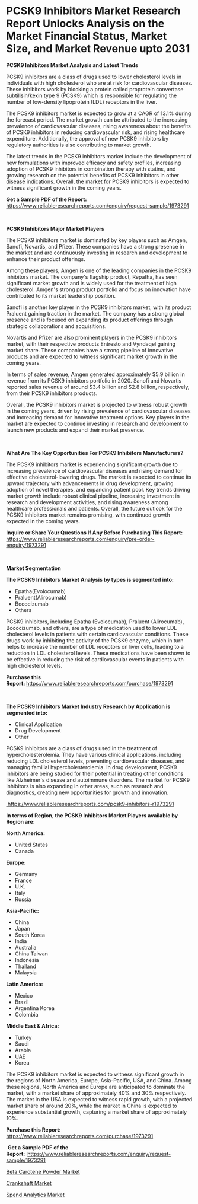 <p><h1>PCSK9 Inhibitors Market Research Report Unlocks Analysis on the Market Financial Status, Market Size, and Market Revenue upto 2031</h1></p><p><strong>PCSK9 Inhibitors Market Analysis and Latest Trends</strong></p>
<p><p>PCSK9 inhibitors are a class of drugs used to lower cholesterol levels in individuals with high cholesterol who are at risk for cardiovascular diseases. These inhibitors work by blocking a protein called proprotein convertase subtilisin/kexin type 9 (PCSK9) which is responsible for regulating the number of low-density lipoprotein (LDL) receptors in the liver.</p><p>The PCSK9 inhibitors market is expected to grow at a CAGR of 13.1% during the forecast period. The market growth can be attributed to the increasing prevalence of cardiovascular diseases, rising awareness about the benefits of PCSK9 inhibitors in reducing cardiovascular risk, and rising healthcare expenditure. Additionally, the approval of new PCSK9 inhibitors by regulatory authorities is also contributing to market growth.</p><p>The latest trends in the PCSK9 inhibitors market include the development of new formulations with improved efficacy and safety profiles, increasing adoption of PCSK9 inhibitors in combination therapy with statins, and growing research on the potential benefits of PCSK9 inhibitors in other disease indications. Overall, the market for PCSK9 inhibitors is expected to witness significant growth in the coming years.</p></p>
<p><strong>Get a Sample PDF of the Report:&nbsp;</strong> <a href="https://www.reliableresearchreports.com/enquiry/request-sample/1973291">https://www.reliableresearchreports.com/enquiry/request-sample/1973291</a></p>
<p>&nbsp;</p>
<p><strong>PCSK9 Inhibitors Major Market Players</strong></p>
<p><p>The PCSK9 inhibitors market is dominated by key players such as Amgen, Sanofi, Novartis, and Pfizer. These companies have a strong presence in the market and are continuously investing in research and development to enhance their product offerings.</p><p>Among these players, Amgen is one of the leading companies in the PCSK9 inhibitors market. The company's flagship product, Repatha, has seen significant market growth and is widely used for the treatment of high cholesterol. Amgen's strong product portfolio and focus on innovation have contributed to its market leadership position.</p><p>Sanofi is another key player in the PCSK9 inhibitors market, with its product Praluent gaining traction in the market. The company has a strong global presence and is focused on expanding its product offerings through strategic collaborations and acquisitions.</p><p>Novartis and Pfizer are also prominent players in the PCSK9 inhibitors market, with their respective products Entresto and Vyndaqel gaining market share. These companies have a strong pipeline of innovative products and are expected to witness significant market growth in the coming years.</p><p>In terms of sales revenue, Amgen generated approximately $5.9 billion in revenue from its PCSK9 inhibitors portfolio in 2020. Sanofi and Novartis reported sales revenue of around $3.4 billion and $2.8 billion, respectively, from their PCSK9 inhibitors products.</p><p>Overall, the PCSK9 inhibitors market is projected to witness robust growth in the coming years, driven by rising prevalence of cardiovascular diseases and increasing demand for innovative treatment options. Key players in the market are expected to continue investing in research and development to launch new products and expand their market presence.</p></p>
<p>&nbsp;</p>
<p><strong>What Are The Key Opportunities For PCSK9 Inhibitors Manufacturers?</strong></p>
<p><p>The PCSK9 inhibitors market is experiencing significant growth due to increasing prevalence of cardiovascular diseases and rising demand for effective cholesterol-lowering drugs. The market is expected to continue its upward trajectory with advancements in drug development, growing adoption of novel therapies, and expanding patient pool. Key trends driving market growth include robust clinical pipeline, increasing investment in research and development activities, and rising awareness among healthcare professionals and patients. Overall, the future outlook for the PCSK9 inhibitors market remains promising, with continued growth expected in the coming years.</p></p>
<p><strong>Inquire or Share Your Questions If Any Before Purchasing This Report:</strong> <a href="https://www.reliableresearchreports.com/enquiry/pre-order-enquiry/1973291">https://www.reliableresearchreports.com/enquiry/pre-order-enquiry/1973291</a></p>
<p>&nbsp;</p>
<p><strong>Market Segmentation</strong></p>
<p><strong>The PCSK9 Inhibitors Market Analysis by types is segmented into:</strong></p>
<p><ul><li>Epatha(Evolocumab)</li><li>Praluent(Alirocumab)</li><li>Bococizumab</li><li>Others</li></ul></p>
<p><p>PCSK9 inhibitors, including Epatha (Evolocumab), Praluent (Alirocumab), Bococizumab, and others, are a type of medication used to lower LDL cholesterol levels in patients with certain cardiovascular conditions. These drugs work by inhibiting the activity of the PCSK9 enzyme, which in turn helps to increase the number of LDL receptors on liver cells, leading to a reduction in LDL cholesterol levels. These medications have been shown to be effective in reducing the risk of cardiovascular events in patients with high cholesterol levels.</p></p>
<p><strong>Purchase this Report:&nbsp;</strong><a href="https://www.reliableresearchreports.com/purchase/1973291">https://www.reliableresearchreports.com/purchase/1973291</a></p>
<p>&nbsp;</p>
<p><strong>The PCSK9 Inhibitors Market Industry Research by Application is segmented into:</strong></p>
<p><ul><li>Clinical Application</li><li>Drug Development</li><li>Other</li></ul></p>
<p><p>PCSK9 inhibitors are a class of drugs used in the treatment of hypercholesterolemia. They have various clinical applications, including reducing LDL cholesterol levels, preventing cardiovascular diseases, and managing familial hypercholesterolemia. In drug development, PCSK9 inhibitors are being studied for their potential in treating other conditions like Alzheimer's disease and autoimmune disorders. The market for PCSK9 inhibitors is also expanding in other areas, such as research and diagnostics, creating new opportunities for growth and innovation.</p></p>
<p><a href="https://www.reliableresearchreports.com/pcsk9-inhibitors-r1973291">&nbsp;https://www.reliableresearchreports.com/pcsk9-inhibitors-r1973291</a></p>
<p><strong>In terms of Region, the PCSK9 Inhibitors Market Players available by Region are:</strong></p>
<p>
    <p> <strong> North America: </strong>
        <ul>
            <li>United States</li>
            <li>Canada</li>
        </ul>
        </p> 
    <p> <strong> Europe: </strong>
        <ul>
            <li>Germany</li>
            <li>France</li>
            <li>U.K.</li>
            <li>Italy</li>
            <li>Russia</li>
        </ul>
        </p> 
    <p> <strong> Asia-Pacific: </strong>
        <ul>
            <li>China</li>
            <li>Japan</li>
            <li>South Korea</li>
            <li>India</li>
            <li>Australia</li>
            <li>China Taiwan</li>
            <li>Indonesia</li>
            <li>Thailand</li>
            <li>Malaysia</li>
        </ul>
        </p> 
    <p> <strong> Latin America: </strong>
        <ul>
            <li>Mexico</li>
            <li>Brazil</li>
            <li>Argentina Korea</li>
            <li>Colombia</li>
        </ul>
        </p> 
    <p> <strong> Middle East & Africa: </strong>
        <ul>
            <li>Turkey</li>
            <li>Saudi</li>
            <li>Arabia</li>
            <li>UAE</li>
            <li>Korea</li>
        </ul>
    </p>
    </p>
<p><p>The PCSK9 inhibitors market is expected to witness significant growth in the regions of North America, Europe, Asia-Pacific, USA, and China. Among these regions, North America and Europe are anticipated to dominate the market, with a market share of approximately 40% and 30% respectively. The market in the USA is expected to witness rapid growth, with a projected market share of around 20%, while the market in China is expected to experience substantial growth, capturing a market share of approximately 10%.</p></p>
<p><strong>Purchase this Report: </strong><a href="https://www.reliableresearchreports.com/purchase/1973291">https://www.reliableresearchreports.com/purchase/1973291</a></p>
<p>&nbsp;<strong>Get a Sample PDF of the Report:&nbsp;&nbsp;</strong><a href="https://www.reliableresearchreports.com/enquiry/request-sample/1973291">https://www.reliableresearchreports.com/enquiry/request-sample/1973291</a></p>
<p><strong></strong></p>
<p><p><a href="https://www.linkedin.com/pulse/global-beta-carotene-powder-market-size-trends-insights-projections-fznxe">Beta Carotene Powder Market</a></p><p><a href="https://www.linkedin.com/pulse/crankshaft-market-size-share-amp-trends-analysis-report-3rnhe">Crankshaft Market</a></p><p><a href="https://www.linkedin.com/pulse/spend-analytics-market-size-reveals-best-marketing-channels-yfcwe">Spend Analytics Market</a></p></p>
